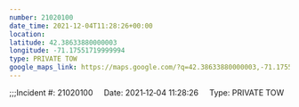 ```yaml
---
number: 21020100
date_time: 2021-12-04T11:28:26+00:00
location: 
latitude: 42.38633880000003
longitude: -71.17551719999994
type: PRIVATE TOW
google_maps_link: https://maps.google.com/?q=42.38633880000003,-71.17551719999994
---
```


;;;Incident #: 21020100     Date: 2021‐12‐04 11:28:26     Type: PRIVATE TOW
